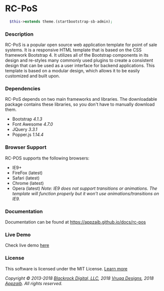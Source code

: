 # RC-PoS
```php
  $this->extends theme.(startbootstrap-sb-admin);
```

### Description
RC-PoS is a popular open source web application template for point of sale systems. It is a responsive HTML template that is based on the CSS framework Bootstrap 4. It utilizes all of the Bootstrap components in its design and re-styles many commonly used plugins to create a consistent design that can be used as a user interface for backend applications. This template is based on a modular design, which allows it to be easily customized and built upon.


### Dependencies
RC-PoS depends on two main frameworks and libraries. The downloadable package contains these libraries, so you don't have to manually download them.
* Bootstrap *4.1.3*
* Font Awesome *4.7.0*
* JQuery *3.3.1*
* Popper.js *1.14.4*

### Browser Support
RC-POS supports the following browsers:
* IE9+
* FireFox (latest)
* Safari (latest)
* Chrome (latest)
* Opera (latest)
*Note: IE9 does not support transitions or animations. The template will function properly but it won't use animations/transitions on IE9.*

### Documentation
Documentation can be found at https://appzaib.github.io/docs/rc-pos

### Live Demo
Check live demo [here](https://appzaib.github.io/rc-pos)


### License
This software is licensed under the MIT License. [Learn more](https://github.com/appzaib/rc-pos/blob/master/LICENSE)

*Copyright © 2013-2018 [Blackrock Digital, LLC](https://github.com/BlackrockDigital), 2018 [Vruqa Designs](https://github.com/appzaib), 2018 [Appzaib](https://github.com/appzaib). All rights reserved.*
